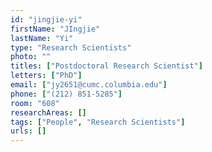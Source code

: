 ```yaml
---
id: "jingjie-yi"
firstName: "JIngjie"
lastName: "Yi"
type: "Research Scientists"
photo: ""
titles: ["Postdoctoral Research Scientist"]
letters: ["PhD"]
email: ["jy2651@cumc.columbia.edu"]
phone: ["(212) 851-5285"]
room: "608"
researchAreas: []
tags: ["People", "Research Scientists"]
urls: []
---
```

